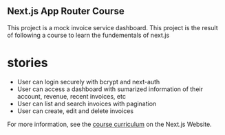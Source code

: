 ## Next.js App Router Course 
This project is a mock invoice service dashboard. This project is the result of following a course to learn the fundementals of next.js
# stories
- User can login securely with bcrypt and next-auth
- User can access a dashboard with sumarized information of their account, revenue, recent invoices, etc
- User can list and search invoices with pagination
- User can create, edit and delete invoices



For more information, see the [course curriculum](https://nextjs.org/learn) on the Next.js Website.
